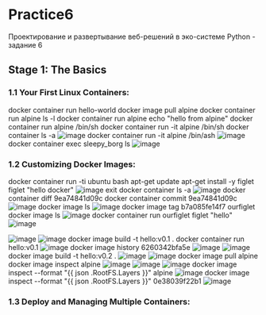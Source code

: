 # Practice6
Проектирование и развертывание веб-решений в эко-системе Python - задание 6

## Stage 1: The Basics

### 1.1 Your First Linux Containers:
docker container run hello-world
docker image pull alpine
docker container run alpine ls -l
docker container run alpine echo "hello from alpine"
docker container run alpine /bin/sh
docker container run -it alpine /bin/sh
docker container ls -a
![image](https://github.com/user-attachments/assets/f42c2639-bb0e-411c-b071-5a2fec3fc811)
docker container run -it alpine /bin/ash
![image](https://github.com/user-attachments/assets/22fc3d52-d969-426f-b8ce-7cad4815355f)
docker container exec sleepy_borg ls
![image](https://github.com/user-attachments/assets/5ce9fe44-d9df-4f95-b704-a4069bac1a26)

### 1.2 Customizing Docker Images:
docker container run -ti ubuntu bash
apt-get update
apt-get install -y figlet
figlet "hello docker"
![image](https://github.com/user-attachments/assets/638f077d-c634-4ee3-a5ac-6b7a3d5f7cc9)
exit
docker container ls -a
![image](https://github.com/user-attachments/assets/6dc8bb3f-bb07-4ee5-a994-e14c15ff7f94)
docker container diff 9ea74841d09c
docker container commit 9ea74841d09c
![image](https://github.com/user-attachments/assets/a09831f6-7765-4980-845b-d54f6a5d516d)
docker image ls
![image](https://github.com/user-attachments/assets/36abdfd9-4b83-43f6-9a23-eaff4c899ad6)
docker image tag b7a085fe14f7 ourfiglet 
docker image ls
![image](https://github.com/user-attachments/assets/a21bfbe2-f3f1-45da-8f85-ed4c82e46797)
docker container run ourfiglet figlet "hello"
![image](https://github.com/user-attachments/assets/d4f2dc90-ed05-4881-b6c6-e62db32d4d72)

![image](https://github.com/user-attachments/assets/647291d9-a486-4e25-aecf-669d510f20a4)
![image](https://github.com/user-attachments/assets/a296e6d0-8751-4794-ae9c-bf2a8f9c5efc)
docker image build -t hello:v0.1 .
docker container run hello:v0.1
![image](https://github.com/user-attachments/assets/983f19d6-0699-46d1-b509-80daaa4e0ecd)
docker image history 6260342bfa5e
![image](https://github.com/user-attachments/assets/dfda466d-290c-46be-8d83-229415a85de9)
![image](https://github.com/user-attachments/assets/abff4daf-052a-4722-a21d-8518008ad632)
docker image build -t hello:v0.2 .
![image](https://github.com/user-attachments/assets/3fad9bed-34fa-4f66-9ea2-eb259ee94286)
![image](https://github.com/user-attachments/assets/f7f99199-3bef-4b80-9410-d82cd0f39870)
docker image pull alpine
docker image inspect alpine
![image](https://github.com/user-attachments/assets/9fc6ae8c-0d9d-4b59-b8d7-f743ad1e3919)
![image](https://github.com/user-attachments/assets/27c44d73-5255-4646-a58e-f9fe47973125)
![image](https://github.com/user-attachments/assets/1860aa83-8471-4a82-ad31-def22cb65204)
docker image inspect --format "{{ json .RootFS.Layers }}" alpine
![image](https://github.com/user-attachments/assets/219908d3-e0a2-49f7-8290-4f00056053fb)
docker image inspect --format "{{ json .RootFS.Layers }}" 0e38039f22b1
![image](https://github.com/user-attachments/assets/1e9988b1-a3bd-4fa6-8969-941467e70716)

### 1.3 Deploy and Managing Multiple Containers:

